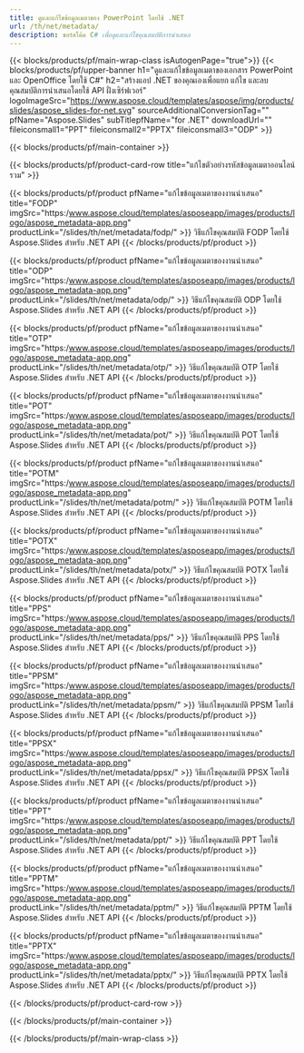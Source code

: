 ```yaml
---
title: ดูและแก้ไขข้อมูลเมตาของ PowerPoint โดยใช้ .NET
url: /th/net/metadata/
description: ซอร์สโค้ด C# เพื่อดูและแก้ไขคุณสมบัติการนำเสนอ
---
```


{{< blocks/products/pf/main-wrap-class isAutogenPage="true">}}
{{< blocks/products/pf/upper-banner h1="ดูและแก้ไขข้อมูลเมตาของเอกสาร PowerPoint และ OpenOffice โดยใช้ C#" h2="สร้างแอป .NET ของคุณเองเพื่อแยก แก้ไข และลบคุณสมบัติการนำเสนอโดยใช้ API ฝั่งเซิร์ฟเวอร์" logoImageSrc="https://www.aspose.cloud/templates/aspose/img/products/slides/aspose_slides-for-net.svg" sourceAdditionalConversionTag="" pfName="Aspose.Slides" subTitlepfName="for .NET" downloadUrl="" fileiconsmall1="PPT" fileiconsmall2="PPTX" fileiconsmall3="ODP" >}}

{{< blocks/products/pf/main-container >}}

{{< blocks/products/pf/product-card-row title="แก้ไขตัวอย่างรหัสข้อมูลเมตาออนไลน์รวม" >}}

{{< blocks/products/pf/product pfName="แก้ไขข้อมูลเมตาของงานนำเสนอ" title="FODP" imgSrc="https:/www.aspose.cloud/templates/asposeapp/images/products/logo/aspose_metadata-app.png" productLink="/slides/th/net/metadata/fodp/" >}}
วิธีแก้ไขคุณสมบัติ FODP โดยใช้ Aspose.Slides สำหรับ .NET API
{{< /blocks/products/pf/product >}}

{{< blocks/products/pf/product pfName="แก้ไขข้อมูลเมตาของงานนำเสนอ" title="ODP" imgSrc="https:/www.aspose.cloud/templates/asposeapp/images/products/logo/aspose_metadata-app.png" productLink="/slides/th/net/metadata/odp/" >}}
วิธีแก้ไขคุณสมบัติ ODP โดยใช้ Aspose.Slides สำหรับ .NET API
{{< /blocks/products/pf/product >}}

{{< blocks/products/pf/product pfName="แก้ไขข้อมูลเมตาของงานนำเสนอ" title="OTP" imgSrc="https:/www.aspose.cloud/templates/asposeapp/images/products/logo/aspose_metadata-app.png" productLink="/slides/th/net/metadata/otp/" >}}
วิธีแก้ไขคุณสมบัติ OTP โดยใช้ Aspose.Slides สำหรับ .NET API
{{< /blocks/products/pf/product >}}

{{< blocks/products/pf/product pfName="แก้ไขข้อมูลเมตาของงานนำเสนอ" title="POT" imgSrc="https:/www.aspose.cloud/templates/asposeapp/images/products/logo/aspose_metadata-app.png" productLink="/slides/th/net/metadata/pot/" >}}
วิธีแก้ไขคุณสมบัติ POT โดยใช้ Aspose.Slides สำหรับ .NET API
{{< /blocks/products/pf/product >}}

{{< blocks/products/pf/product pfName="แก้ไขข้อมูลเมตาของงานนำเสนอ" title="POTM" imgSrc="https:/www.aspose.cloud/templates/asposeapp/images/products/logo/aspose_metadata-app.png" productLink="/slides/th/net/metadata/potm/" >}}
วิธีแก้ไขคุณสมบัติ POTM โดยใช้ Aspose.Slides สำหรับ .NET API
{{< /blocks/products/pf/product >}}

{{< blocks/products/pf/product pfName="แก้ไขข้อมูลเมตาของงานนำเสนอ" title="POTX" imgSrc="https:/www.aspose.cloud/templates/asposeapp/images/products/logo/aspose_metadata-app.png" productLink="/slides/th/net/metadata/potx/" >}}
วิธีแก้ไขคุณสมบัติ POTX โดยใช้ Aspose.Slides สำหรับ .NET API
{{< /blocks/products/pf/product >}}

{{< blocks/products/pf/product pfName="แก้ไขข้อมูลเมตาของงานนำเสนอ" title="PPS" imgSrc="https:/www.aspose.cloud/templates/asposeapp/images/products/logo/aspose_metadata-app.png" productLink="/slides/th/net/metadata/pps/" >}}
วิธีแก้ไขคุณสมบัติ PPS โดยใช้ Aspose.Slides สำหรับ .NET API
{{< /blocks/products/pf/product >}}

{{< blocks/products/pf/product pfName="แก้ไขข้อมูลเมตาของงานนำเสนอ" title="PPSM" imgSrc="https:/www.aspose.cloud/templates/asposeapp/images/products/logo/aspose_metadata-app.png" productLink="/slides/th/net/metadata/ppsm/" >}}
วิธีแก้ไขคุณสมบัติ PPSM โดยใช้ Aspose.Slides สำหรับ .NET API
{{< /blocks/products/pf/product >}}

{{< blocks/products/pf/product pfName="แก้ไขข้อมูลเมตาของงานนำเสนอ" title="PPSX" imgSrc="https:/www.aspose.cloud/templates/asposeapp/images/products/logo/aspose_metadata-app.png" productLink="/slides/th/net/metadata/ppsx/" >}}
วิธีแก้ไขคุณสมบัติ PPSX โดยใช้ Aspose.Slides สำหรับ .NET API
{{< /blocks/products/pf/product >}}

{{< blocks/products/pf/product pfName="แก้ไขข้อมูลเมตาของงานนำเสนอ" title="PPT" imgSrc="https:/www.aspose.cloud/templates/asposeapp/images/products/logo/aspose_metadata-app.png" productLink="/slides/th/net/metadata/ppt/" >}}
วิธีแก้ไขคุณสมบัติ PPT โดยใช้ Aspose.Slides สำหรับ .NET API
{{< /blocks/products/pf/product >}}

{{< blocks/products/pf/product pfName="แก้ไขข้อมูลเมตาของงานนำเสนอ" title="PPTM" imgSrc="https:/www.aspose.cloud/templates/asposeapp/images/products/logo/aspose_metadata-app.png" productLink="/slides/th/net/metadata/pptm/" >}}
วิธีแก้ไขคุณสมบัติ PPTM โดยใช้ Aspose.Slides สำหรับ .NET API
{{< /blocks/products/pf/product >}}

{{< blocks/products/pf/product pfName="แก้ไขข้อมูลเมตาของงานนำเสนอ" title="PPTX" imgSrc="https:/www.aspose.cloud/templates/asposeapp/images/products/logo/aspose_metadata-app.png" productLink="/slides/th/net/metadata/pptx/" >}}
วิธีแก้ไขคุณสมบัติ PPTX โดยใช้ Aspose.Slides สำหรับ .NET API
{{< /blocks/products/pf/product >}}



{{< /blocks/products/pf/product-card-row >}}

{{< /blocks/products/pf/main-container >}}
    
{{< /blocks/products/pf/main-wrap-class >}}